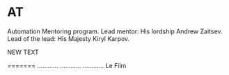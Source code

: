 
# AT
Automation Mentoring program.
Lead mentor: His lordship Andrew Zaitsev.
Lead of the lead: His Majesty Kiryl Karpov.

NEW TEXT 


=======
............
............
............
Le Film